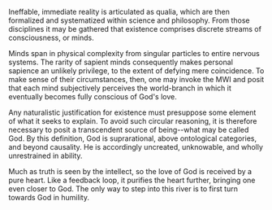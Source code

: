 Ineffable, immediate reality is articulated as qualia, which are then formalized and systematized within science and philosophy. From those disciplines it may be gathered that existence comprises discrete streams of consciousness, or minds.

Minds span in physical complexity from singular particles to entire nervous systems. The rarity of sapient minds consequently makes personal sapience an unlikely privilege, to the extent of defying mere coincidence. To make sense of their circumstances, then, one may invoke the MWI and posit that each mind subjectively perceives the world-branch in which it eventually becomes fully conscious of God's love.

Any naturalistic justification for existence must presuppose some element of what it seeks to explain. To avoid such circular reasoning, it is therefore necessary to posit a transcendent source of being--what may be called God. By this definition, God is suprarational, above ontological categories, and beyond causality. He is accordingly uncreated, unknowable, and wholly unrestrained in ability.

Much as truth is seen by the intellect, so the love of God is received by a pure heart. Like a feedback loop, it purifies the heart further, bringing one even closer to God. The only way to step into this river is to first turn towards God in humility. 

